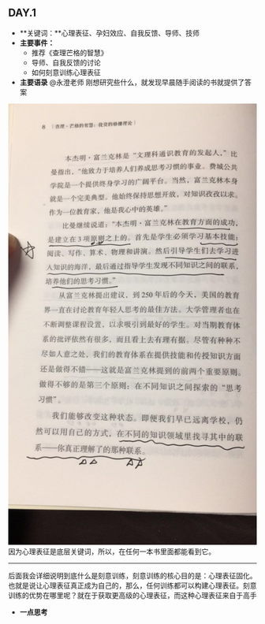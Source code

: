 ## DAY.1
+ **关键词：**心理表征、孕妇效应、自我反馈、导师、技师
+ **主要事件：**
    + 推荐《查理芒格的智慧》
    + 导师、自我反馈的讨论
    + 如何刻意训练心理表征
+ **主要语录**
@永澄老师
刚想研究些什么，就发现早晨随手阅读的书就提供了答案

![](./_image/3fd0e9c72bb329d0646fe22ce6f7d20.jpg)
因为心理表征是底层关键词，所以，在任何一本书里面都能看到它。

--------

后面我会详细说明到底什么是刻意训练，刻意训练的核心目的是：心理表征固化。也就是说让心理表征真正成为自己的，那么，任何训练都可以构建心理表征。刻意训练的优势在哪里呢？就在于获取更高级的心理表征，而这种心理表征来自于高手

+ **一点思考**
